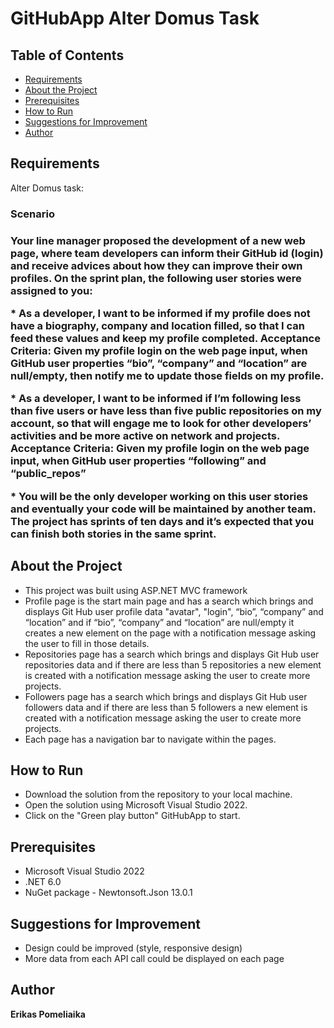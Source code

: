 # GitHubApp Alter Domus Task

## Table of Contents
* [Requirements](#requirements)
* [About the Project](#about-the-project)
* [Prerequisites](#prerequisites)
* [How to Run](#how-to-run)
* [Suggestions for Improvement](#suggestions-for-improvement)
* [Author](author)

## Requirements
Alter Domus task:

<h3>Scenario<h3>
<p>Your line manager proposed the development of a new web page, where team developers can
inform their GitHub id (login) and receive advices about how they can improve their own profiles.
On the sprint plan, the following user stories were assigned to you:</p>

<p>* As a developer, I want to be informed if my profile does not have a biography, company and
location filled, so that I can feed these values and keep my profile completed.
Acceptance Criteria: Given my profile login on the web page input, when GitHub user
properties “bio”, “company” and “location” are null/empty, then notify me to update those
fields on my profile.</p>

<p>* As a developer, I want to be informed if I’m following less than five users or have less than
five public repositories on my account, so that will engage me to look for other developers’
activities and be more active on network and projects.
Acceptance Criteria: Given my profile login on the web page input, when GitHub user
properties “following” and “public_repos”</p>

<p>* You will be the only developer working on this user stories and eventually your code will be
maintained by another team. The project has sprints of ten days and it’s expected that you can finish
both stories in the same sprint.</p>

## About the Project
- This project was built using ASP.NET MVC framework
- Profile page is the start main page and has a search which brings and displays Git Hub user profile data "avatar", "login", “bio”, “company” and “location” and if “bio”, “company” and “location” are null/empty it creates a new element on the page with a notification message asking the user to fill in those details.
- Repositories page has a search which brings and displays Git Hub user repositories data and if there are less than 5 repositories a new element is created with a notification message asking the user to create more projects.
- Followers page has a search which brings and displays Git Hub user followers data and if there are less than 5 followers a new element is created with a notification message asking the user to create more projects.
- Each page has a navigation bar to navigate within the pages.

## How to Run

- Download the solution from the repository to your local machine.
- Open the solution using Microsoft Visual Studio 2022.
- Click on the "Green play button" GitHubApp to start.

## Prerequisites
* Microsoft Visual Studio 2022
* .NET 6.0
* NuGet package - Newtonsoft.Json 13.0.1

## Suggestions for Improvement

- Design could be improved (style, responsive design)
- More data from each API call could be displayed on each page

## Author

<strong>Erikas Pomeliaika</strong>
